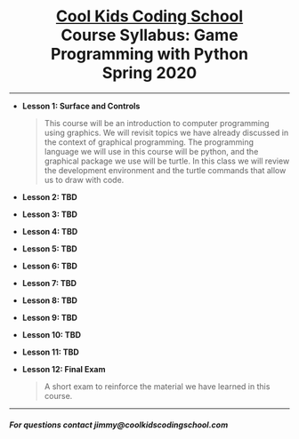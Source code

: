 # <center>[**Cool Kids Coding School**](http://www.coolkidscodingschool.com)<br>Course Syllabus: **Game Programming with Python**<br>  Spring 2020
---
+ **Lesson 1:  Surface and Controls**
  > This course will be an introduction to computer programming using graphics.  We will revisit topics we have already discussed in the context of graphical programming.  The programming language we will use in this course will be python, and the graphical package we use will be turtle. In this class we will review the development environment and the turtle commands that allow us to draw with code.
  
+ **Lesson 2:  TBD**
  
+ **Lesson 3: TBD**

+ **Lesson 4: TBD**

+ **Lesson 5: TBD**

+ **Lesson 6: TBD**

+ **Lesson 7: TBD**

+ **Lesson 8:  TBD**

+ **Lesson 9:  TBD**

+ **Lesson 10:  TBD**

+ **Lesson 11: TBD**
  
+ **Lesson 12: Final Exam**
  > A short exam to reinforce the material we have learned in this course.
  
---
##### For questions contact _jimmy@coolkidscodingschool.com_
